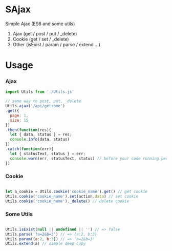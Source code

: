 # SAjax
Simple Ajax (ES6 and some utils)

1. Ajax (get / post / put / _delete)
2. Cookie (get / set / _delete)
3. Other (isExist / param / parse / extend ...)

# Usage

### Ajax
```javascript
import Utils from './Utils.js'

// same way to post, put, _delete
Utils.ajax('/api/getsome')
.get({
  page: 1,
  size: 15
})
.then(function(res){
  let { data, status } = res;
  console.info(data, status)
})
.catch(function(err){
  let { statusText, status } = err;
  console.warn(err, statusText, status) // before your code running perfect, don't remove this.
})

```

### Cookie
```javascript

let a_cookie = Utils.cookie('cookie_name').get() // get cookie
Utils.cookie('cookie_name').set(action.data) // set cookie
Utils.cookie('cookie_name')._delete() // delete cookie

```

### Some Utils
```javascript

Utils.isExist(null || undefined || '') // => false
Utils.parse('?a=2&b=3') // => {a:2, b:3}
Utils.param({a:2, b:3}) // => 'a=2&b=3'
Utils.extend(a) // simple deep copy

```
